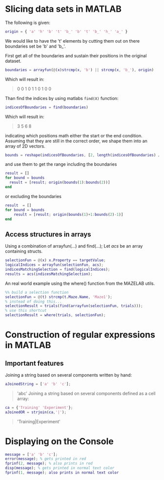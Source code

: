# Slicing data sets in MATLAB

The following is given:

```matlab
origin = { 'a' 'h' 'b' 't' 'b_' 'b' 't' 'b_' 'h_' 'a_' }
```

We would like to have the 't' elements by cutting them out on there boundaries set be 'b' and 'b_'.

First get all of the boundaries and sustain their positions in the original dataset.

```matlab
boundaries = arrayfun(@(x)strcmp(x, 'b') || strcmp(x, 'b_'), origin)
```
Which will result in:

>  0     0     1     0     1     1     0     1     0     0

Than find the indices by using matlabs `find(X)` function:

```matlab
indicesOfBoundaries = find(boundaries)
```
Which will result in:

>  3     5     6     8

indicating which positions math either the start or the end condition.
Assuming that they are still in the correct order, we shape them into an array of 2D vectors.

```matlab
bounds = reshape(indicesOfBoundaries, [2, length(indicesOfBoundaries) / 2])
```

and use them to get the range including the boundaries
```matlab
result = []
for bound = bounds
  result = [result; origin(bounds(1):bounds(2))]
end
```

or excluding the boundaries
```matlab
result  = []
for bound = bounds
    result = [result; origin(bounds(1)+1:bounds(2)-1)]
end
```

## Access structures in arrays

Using a combination of arrayfun(...) and find(...);
Let _acs_ be an array containing structs.

```matlab
selectionFun = @(x) x.Property == targetValue;
logicalIndices = arrayfun(selectionFun, acs);
indicesMatchingSelection = find(logicalIndices);
results = acs(indicesMatchingSelection);
```
An real world example using the where() function from the MAZELAB utils.

```matlab
%% build a selection function
selectionFun = @(t) strcmp(t.Maze.Name, 'Maze1');
% instead of doing this...
selectionResult = trials(find(arrayfun(selectionFun, trials)));
% use this shortcut
selectionResult = where(trials, selectionFun);
```
# Construction of regular expressions in MATLAB

## Important features

Joining a string based on several components written by hand:
```matlab
aJoinedString = ['a' 'b' 'c'];
```
> 'abc'
Joining a string based on several components defined as a cell array:
```matlab
ca = {'Training' 'Experiment'};
aJoinedOR = strjoin(ca,'|');
```
> 'Training|Experiment'

# Displaying on the Console

```matlab
message = ['a' 'b' 'c'];
error(message); % gets printed in red
fprinf(2, message); % also prints in red
disp(message); % gets printed in normal text color
fprinf(1, message); also prints in normal text color
```
